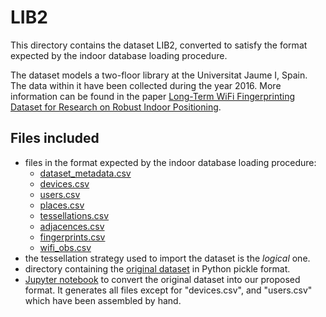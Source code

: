 # LIB2

This directory contains the dataset LIB2, converted to satisfy the format expected by the indoor database loading procedure.

The dataset models a two-floor library at the Universitat Jaume I, Spain. The data within it have been collected during the year 2016. More information can be found in the paper [Long-Term WiFi Fingerprinting Dataset for Research on Robust Indoor Positioning](https://www.mdpi.com/2306-5729/3/1/3).

## Files included

* files in the format expected by the indoor database loading procedure:
  * [dataset_metadata.csv](https://github.com/dslab-uniud/Database-indoor/blob/main/Datasets/converted_datasets/LIB2/dataset_metadata.csv)
  * [devices.csv](https://github.com/dslab-uniud/Database-indoor/blob/main/Datasets/converted_datasets/LIB2/devices.csv)
  * [users.csv](https://github.com/dslab-uniud/Database-indoor/blob/main/Datasets/converted_datasets/LIB2/users.csv)
  * [places.csv](https://github.com/dslab-uniud/Database-indoor/blob/main/Datasets/converted_datasets/LIB2/places.csv)
  * [tessellations.csv](https://github.com/dslab-uniud/Database-indoor/blob/main/Datasets/converted_datasets/LIB2/tessellations.csv)
  * [adjacences.csv](https://github.com/dslab-uniud/Database-indoor/blob/main/Datasets/converted_datasets/LIB2/adjacences.csv)
  * [fingerprints.csv](https://github.com/dslab-uniud/Database-indoor/blob/main/Datasets/converted_datasets/LIB2/fingerprints.csv)
  * [wifi_obs.csv](https://github.com/dslab-uniud/Database-indoor/blob/main/Datasets/converted_datasets/LIB2/wifi_obs.csv)
* the tessellation strategy used to import the dataset is the _logical_ one.
* directory containing the [original dataset](https://github.com/dslab-uniud/Database-indoor/blob/main/Datasets/raw_datasets/LIB/LIB2/) in Python pickle format.
* [Jupyter notebook](https://github.com/dslab-uniud/Database-indoor/blob/main/Datasets/LIB2_convert.ipynb) to convert the original dataset into our proposed format. It generates all files except for "devices.csv", and "users.csv" which have been assembled by hand.
